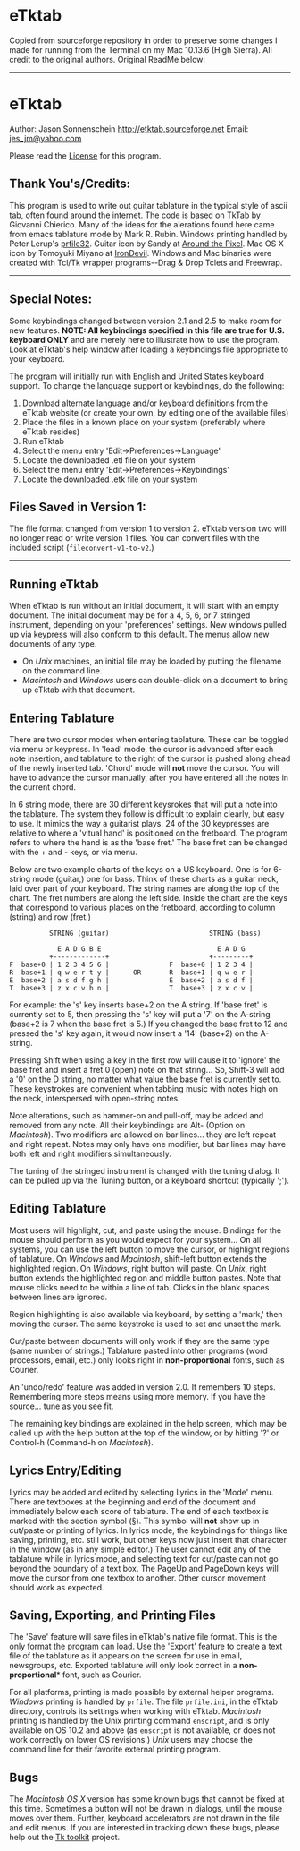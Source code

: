 # eTktab
Copied from sourceforge repository in order to preserve some changes I made for running from the Terminal on my Mac 10.13.6 (High Sierra). All credit to the original authors. Original ReadMe below:

----

# eTktab
Author: Jason Sonnenschein
http://etktab.sourceforge.net
Email: jes_jm@yahoo.com

Please read the [License](License.md) for this program.


## Thank You's/Credits:
This program is used to write out guitar tablature in the typical style of ascii tab, often found around the internet. The code is based on TkTab by Giovanni Chierico. Many of the ideas for the alerations found here came from emacs tablature mode by Mark R. Rubin. Windows printing handled by Peter Lerup's [prfile32](http://www.lerup.com/printfile). Guitar icon by Sandy at [Around the Pixel](http://www.aroundthepixel.com). Mac OS X icon by Tomoyuki Miyano at [IronDevil](http://www.din.or.jp/~irondv/). Windows and Mac binaries were created with Tcl/Tk wrapper programs--Drag & Drop Tclets and Freewrap.

----
## Special Notes:

Some keybindings changed between version 2.1 and 2.5 to make room for new features. **NOTE: All keybindings specified in this file are true for U.S. keyboard ONLY** and are merely here to illustrate how to use the program. Look at eTktab's help window after loading a keybindings file appropriate to your keyboard.

The program will initially run with English and United States keyboard support.
To change the language support or keybindings, do the following:

1. Download alternate language and/or keyboard definitions from the eTktab website (or create your own, by editing one of the available files)
1. Place the files in a known place on your system (preferably where eTktab resides)
1. Run eTktab
1. Select the menu entry 'Edit->Preferences->Language'
1. Locate the downloaded .etl file on your system
1. Select the menu entry 'Edit->Preferences->Keybindings'
1. Locate the downloaded .etk file on your system

## Files Saved in Version 1:
The file format changed from version 1 to version 2. eTktab version two will no longer read or write version 1 files. You can convert files with the included script (```fileconvert-v1-to-v2```.)

----

## Running eTktab

When eTktab is run without an initial document, it will start with an empty document. The initial document may be for a 4, 5, 6, or 7 stringed instrument, depending on your 'preferences' settings. New windows pulled up via keypress will also conform to this default. The menus allow new documents of any type.

* On *Unix* machines, an initial file may be loaded by putting the filename on the command line.  
* *Macintosh* and *Windows* users can double-click on a document to bring up eTktab with that document.  


## Entering Tablature

There are two cursor modes when entering tablature. These can be toggled via menu or keypress. In 'lead' mode, the cursor is advanced after each note insertion, and tablature to the right of the cursor is pushed along ahead of the newly inserted tab. 'Chord' mode will **not** move the cursor. You will have to advance the cursor manually, after you have entered all the notes in the current chord.

In 6 string mode, there are 30 different keysrokes that will put a note into the tablature. The system they follow is difficult to explain clearly, but easy to use. It mimics the way a guitarist plays. 24 of the 30 keypresses are relative to where a 'vitual hand' is positioned on the fretboard. The program refers to where the hand is as the 'base fret.' The base fret can be changed with the + and - keys, or via menu.

Below are two example charts of the keys on a US keyboard. One is for 6-string mode (guitar,) one for bass. Think
of these charts as a guitar neck, laid over part of your keyboard. The string names are along the top of the chart. The fret numbers are along the left side. Inside the chart are the keys that correspond to various places on the fretboard, according to column (string) and row (fret.)

```
          STRING (guitar)                         STRING (bass)

            E A D G B E                             E A D G
          +-------------+                         +---------+
F  base+0 | 1 2 3 4 5 6 |               F  base+0 | 1 2 3 4 |
R  base+1 | q w e r t y |      OR       R  base+1 | q w e r |
E  base+2 | a s d f g h |               E  base+2 | a s d f |
T  base+3 | z x c v b n |               T  base+3 | z x c v |
```

For example: the 's' key inserts base+2 on the A string.  If 'base fret' is currently set to 5, then pressing the 's' key will put a '7' on the A-string (base+2 is 7 when the base fret is 5.) If you changed the base fret to 12 and pressed the 's' key again, it would now insert a '14' (base+2) on the A-string.

Pressing Shift when using a key in the first row will cause it to 'ignore' the base fret and insert a fret 0 (open) note on that string... So, Shift-3 will add a '0' on the D string, no matter what value the base fret is currently set to. These keystrokes are convenient when tabbing music with notes high on the neck, interspersed with open-string notes.

Note alterations, such as hammer-on and pull-off, may be added and removed from any note. All their keybindings are Alt-<something> (Option on *Macintosh*). Two modifiers are allowed on bar lines... they are left repeat and right repeat. Notes may only have one modifier, but bar lines may have both left and right modifiers simultaneously.

The tuning of the stringed instrument is changed with the tuning dialog. It can be pulled up via the Tuning button, or a keyboard shortcut (typically ';').

## Editing Tablature
Most users will highlight, cut, and paste using the mouse. Bindings for the mouse should perform as you would expect for your system... On all systems, you can use the left button to move the cursor, or highlight regions of tablature. On *Windows* and *Macintosh*, shift-left button extends the highlighted region. On *Windows*, right button will paste. On *Unix*, right button extends the highlighted region and middle button pastes. Note that mouse clicks need to be within a line of tab. Clicks in the blank spaces between lines are ignored.

Region highlighting is also available via keyboard, by setting a 'mark,' then moving the cursor. The same keystroke is used to set and unset the mark.
 
Cut/paste between documents will only work if they are the same type (same number of strings.) Tablature pasted into other programs (word processors, email, etc.) only looks right in **non-proportional** fonts, such as Courier.

An 'undo/redo' feature was added in version 2.0. It remembers 10 steps. Remembering more steps means using more memory. If you have the source... tune as you see fit.

The remaining key bindings are explained in the help screen, which may be called up with the help button at the top of the window, or by hitting '?' or Control-h (Command-h on *Macintosh*).

## Lyrics Entry/Editing
Lyrics may be added and edited by selecting Lyrics in the 'Mode' menu. There are textboxes at the beginning and end of the document and immediately below each score of tablature. The end of each textbox is marked with the section symbol (§). This symbol will **not** show up in cut/paste or printing of lyrics. In lyrics mode, the keybindings for things like saving, printing, etc. still work, but other keys now just insert that character in the window (as in any simple editor.) The user cannot edit any of the tablature while in lyrics mode, and selecting text for cut/paste can not go beyond the boundary of a text box. The PageUp and PageDown keys will move the cursor from one textbox to another. Other cursor movement should work as expected.

## Saving, Exporting, and Printing Files
The 'Save' feature will save files in eTktab's native file format. This is the only format the program can load. Use the 'Export' feature to create a text file of the tablature as it appears on the screen for use in email, newsgroups, etc.  Exported tablature will only look correct in a **non-proportional*** font, such as Courier.

For all platforms, printing is made possible by external helper programs. *Windows* printing is handled by ```prfile```. The file ```prfile.ini```, in the eTktab directory, controls its settings when working with eTktab. *Macintosh* printing is handled by the Unix printing command ```enscript```, and is only available on OS 10.2 and above (as ```enscript``` is not available, or does not work correctly on lower OS revisions.) *Unix* users may choose the command line for their favorite external printing program.

## Bugs
The *Macintosh OS X* version has some known bugs that cannot be fixed at this time. Sometimes a button will not be drawn in dialogs, until the mouse moves over them. Further, keyboard accelerators are not drawn in the file and edit menus. If you are interested in tracking down these bugs, please help out the [Tk toolkit](http://www.sourceforge.net/projects/tktoolkit) project.
